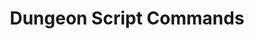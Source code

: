 ---
layout: default
title: Dungeon Script Commands
nav_order: 2
parent: Dungeon Scripts
grand_parent: Scripting
---